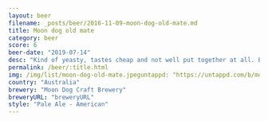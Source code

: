 ```yaml
---
layout: beer
filename: _posts/beer/2016-11-09-moon-dog-old-mate.md
title: Moon dog old mate
category: beer
score: 6
beer-date: "2019-07-14"
desc: "Kind of yeasty, tastes cheap and not well put together at all. But it’s still beer"
permalink: /beer/:title.html
img: /img/list/moon-dog-old-mate.jpeguntappd: "https://untappd.com/b/moon-dog-craft-brewery-old-mate/1345437"
country: "Australia"
brewery: "Moon Dog Craft Brewery"
breweryURL: "breweryURL"
style: "Pale Ale - American"
---
```

